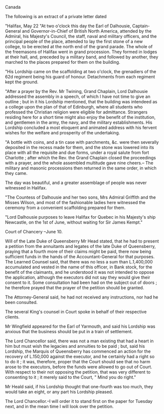 CanadaThe following is an extract of a private letter dated"Halifax, May 22 "At two o'clock this day the Earl of Dalhousie, Captain-General and Governor-in-Chief of British North America, attended by the Admiral, his Majesty's Council, the staff, naval and military officers, and the principal people of the place, attended to lay the first stone of a new college, to be erected at the north end of the grand parade. The whole of the freemasons of Halifax went in grand procession. They formed in lodges at their hall, and, preceded by a military band, and followed by another, they marched to the places prepared for them on the building."His Lordship came on the scaffolding at two o'clock, the grenadiers of the 62d regiment being his guard of honour. Detachments from each regiment kept the ground."After a prayer by the Rev. Mr Twining, Grand Chaplain, Lord Dalhousie addressed the assembly in a speech, of which I have not time to give an outline ; but in it his Lordship mentioned, that the building was intendeed as a college upon the plan of that of Edinburgh, where all students who professed the Christian religion were eligible for admittance. Strangers residing here for a short time might also enjoy the benefit of the institution, and gentlemen in the army, the navy, and the military establishments. His Lordship concluded a most eloquent and animated address with his fervent wishes for the welfare and prosperity of the undertaking."A bottle with coins, and a tin case with parchments, &c. were then severally deposited in the recess made for them, and the stone was lowered into its place with all the requisite and due forms, under a royal salute from fort Charlotte ; after which the Rev. the Grand Chaplain closed the proceedings with a prayer, and the whole assembled multitude gave nine cheers.– The military and masonic processions then returned in the same order, in which they came.The day was beautiful, and a greater assemblage of people was never witnessed in Halifax."The Countess of Dalhousie and her two sons, Mrs Admiral Griffith and the Misses Wilson, and most of the fashionable ladies here witnessed the ceremony from a convenient scaffolding prepared for them."Lord Dalhousie purposes to leave Halifax for Quebec in his Majesty's ship Newcastle, on the 1st of June, without waiting for Sir James Kempt."Court of Chancery –June 10.Will of the Late Duke of Queensberry Mr Head stated, that he had to present a petition from the annuitants and legates of the late Duke of Queensberry, praying that a fourth more of their claims might be paid, there now being sufficient funds in the hands of the Accountant-General for that purposes. The Learned Counsel said, that there was no less a sum than L.1,400,000 accumulated and vested in the name of this officer, in Bank stock, for the benefit of the claimants, and he understood it was not intended to oppose the application, although the executors did not say they would give their consent to it. Some consultation had been had on the subject out of doors ; he therefore prayed that the prayer of the petition should be granted.The Attorney-General said, he had not received any instructions, nor had he been consulted.The several King's counsel in Court spoke in behalf of their respective clients.Mr Wingfield appeared for the Earl of Yarmouth, and said his Lordship was anxious that the business should be put in a train of settlement.The Lord Chancellor said, there was not a man existing that had a heart in him but must wish the legacies and annuities to be paid ; but, said his Lordship, the Marquis of Queensberry has commenced an action for the recovery of L.150,000 against the executor, and he certainly had a right so to do it ; it was, therefore, proper that the Court should see that no harm arose to the executors, before the funds were allowed to go out of Court. With respect to their not opposing the petition, that was very different to consenting to it ; it merely said to the Court, " Mind you do right."Mr Heald said, if his Lordship thought that one-fourth was too much, they would take an eight, or any part his Lordship pleased.The Lord Chancellor.–I will order it to stand first on the paper for Tuesday next, and in the mean time I will look over the petition.